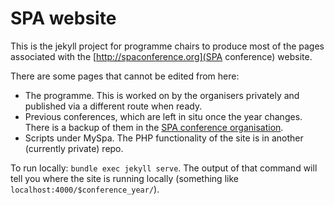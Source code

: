 # SPA website

This is the jekyll project for programme chairs to produce most of the pages associated with the [http://spaconference.org](SPA conference) website.

There are some pages that cannot be edited from here:

 - The programme. This is worked on by the organisers privately and published via a different route when ready.
 - Previous conferences, which are left in situ once the year changes. There is a backup of them in the [SPA conference organisation](https://github.com/spaconference/previous-spa-sites).
 - Scripts under MySpa. The PHP functionality of the site is in another (currently private) repo.

To run locally: `bundle exec jekyll serve`. The output of that command will tell you where the site is running locally (something like `localhost:4000/$conference_year/`).
